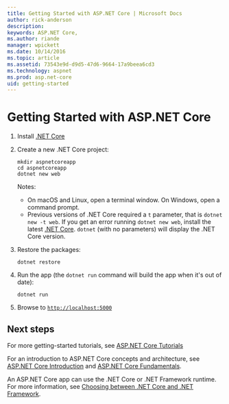 ```yaml
---
title: Getting Started with ASP.NET Core | Microsoft Docs
author: rick-anderson
description: 
keywords: ASP.NET Core,
ms.author: riande
manager: wpickett
ms.date: 10/14/2016
ms.topic: article
ms.assetid: 73543e9d-d9d5-47d6-9664-17a9beea6cd3
ms.technology: aspnet
ms.prod: asp.net-core
uid: getting-started
---
```

# Getting Started with ASP.NET Core

1.  Install [.NET Core](https://microsoft.com/net/core)

2.  Create a new .NET Core project:

    ```terminal
    mkdir aspnetcoreapp
    cd aspnetcoreapp
    dotnet new web
    ```
    
    Notes: 
    - On macOS and Linux, open a terminal window. On Windows, open a command prompt.
    - Previous versions of .NET Core required a `t` parameter, that is   `dotnet new -t web`. If you get an error running `dotnet new web`, install the latest [.NET Core](https://microsoft.com/net/core).  `dotnet` (with no parameters)  will display the .NET Core version.

3.  Restore the packages:

    ```terminal
    dotnet restore
    ```

4.  Run the app  (the `dotnet run` command will build the app when it's out of date):

    ```terminal
    dotnet run
    ```

5.  Browse to [`http://localhost:5000`](http://localhost:5000)

## Next steps

For more getting-started tutorials, see [ASP.NET Core Tutorials](tutorials/index.md)

For an introduction to ASP.NET Core concepts and architecture, see [ASP.NET Core Introduction](index.md) and [ASP.NET Core Fundamentals](fundamentals/index.md).

An ASP.NET Core app can use the .NET Core or .NET Framework runtime. For more information, see [Choosing between .NET Core and .NET Framework](https://docs.microsoft.com/dotnet/articles/standard/choosing-core-framework-server).
